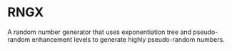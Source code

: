 # RNGX
A random number generator that uses exponentiation tree and pseudo-random enhancement levels to generate highly pseudo-random numbers.
